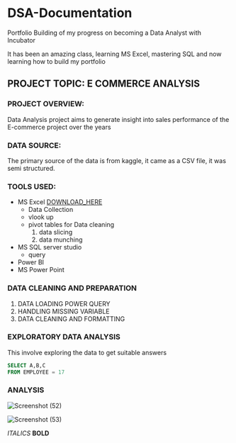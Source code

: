 # DSA-Documentation
Portfolio Building of my progress on becoming a Data Analyst with Incubator 

It has been an amazing class, learning MS Excel, mastering SQL and now learning how to build my portfolio

## PROJECT TOPIC: E COMMERCE ANALYSIS

### PROJECT OVERVIEW:
Data Analysis project aims to generate insight into sales performance of the E-commerce project over the years

### DATA SOURCE:
The primary source of the data is from kaggle, it came as a CSV file, it was semi structured.

### TOOLS USED:
- MS Excel [DOWNLOAD_HERE](Https:MSOffice.com)
  - Data Collection
  - vlook up
  - pivot tables for Data cleaning
      1. data slicing
      2. data munching
- MS SQL server studio
  - query
- Power BI
- MS Power Point

### DATA CLEANING AND PREPARATION

1. DATA LOADING POWER QUERY
2. HANDLING MISSING VARIABLE
3. DATA CLEANING AND FORMATTING

### EXPLORATORY DATA ANALYSIS

This involve exploring the data to get suitable answers

~~~ SQL
SELECT A,B,C
FROM EMPLOYEE = 17

~~~
### ANALYSIS

![Screenshot (52)](https://github.com/user-attachments/assets/fc254fea-d499-43de-9897-f8c032d6eb3d)




![Screenshot (53)](https://github.com/user-attachments/assets/d47d7f5c-24d1-439b-8e82-8a61eb91b48b)



*ITALICS*
**BOLD**
